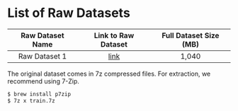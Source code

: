 # List of Raw Datasets

Raw Dataset Name | Link to Raw Dataset | Full Dataset Size (MB)
:---:|:---:|:---:
Raw Dataset 1 | [link](https://www.kaggle.com/c/tensorflow-speech-recognition-challenge/data?select=test.7z) | 1,040

The original dataset comes in 7z compressed files. For extraction, we recommend using 7-Zip.
```bash
$ brew install p7zip
$ 7z x train.7z
```

